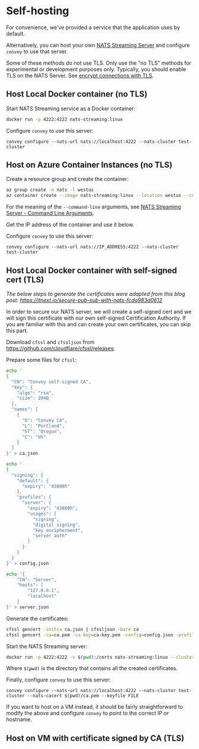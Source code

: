 # Self-hosting

For convenience, we've provided a service that the application uses by default.

Alternatively, you can host your own [NATS Streaming Server](https://docs.nats.io/nats-streaming-concepts/intro) and configure `convey` to use that server.

Some of these methods do not use TLS. Only use the "no TLS" methods for experimental or development purposes only. Typically, you should enable TLS on the NATS Server. See [encrypt connections with TLS](https://docs.nats.io/developing-with-nats/security/tls).

## Host Local Docker container (no TLS)

Start NATS Streaming service as a Docker container:

```sh
docker run -p 4222:4222 nats-streaming:linux
```

Configure `convey` to use this server:

```
convey configure --nats-url nats://localhost:4222 --nats-cluster test-cluster
```

## Host on Azure Container Instances (no TLS)

Create a resource group and create the container:
```sh
az group create -n nats -l westus
az container create --image nats-streaming:linux --location westus --command-line "/nats-streaming-server -cid test-cluster -mc 0 -ma 30m -mi 10m -D" -g nats -n nats-container --ports 4222 --ip-address Public
```

For the meaning of the `--command-line` arguments, see [NATS Streaming Server - Command Line Arguments](https://docs.nats.io/nats-streaming-server/configuring/cmdline).

Get the IP address of the container and use it below.

Configure `convey` to use this server:

```
convey configure --nats-url nats://IP_ADDRESS:4222 --nats-cluster test-cluster
```

## Host Local Docker container with self-signed cert (TLS)

*The below steps to generate the certificates were adapted from this blog post: https://itnext.io/secure-pub-sub-with-nats-fcda983d0612*

In order to secure our NATS server, we will create a self-signed cert and we will sign this certificate with our own self-signed Certification Authority. If you are familiar with this and can create your own certificates, you can skip this part.

Download `cfssl` and `cfssljson` from https://github.com/cloudflare/cfssl/releases.

Prepare some files for `cfssl`:

```sh
echo '
{
  "CN": "Convey self-signed CA",
  "key": {
    "algo": "rsa",
    "size": 2048
  },
  "names": [
    {
      "O": "Convey CA",
      "L": "Portland",
      "ST": "Oregon",
      "C": "US"
    }
  ]
}' > ca.json
```

```sh
echo '
{
  "signing": {
    "default": {
      "expiry": "43800h"
    },
    "profiles": {   
      "server": {
        "expiry": "43800h",
        "usages": [
          "signing",
          "digital signing",
          "key encipherment",
          "server auth"
        ]
      }
    }
  }
}' > config.json
```

```sh
echo '{
    "CN": "Server",
    "hosts": [
        "127.0.0.1",
        "localhost"
    ]
}' > server.json
```

Generate the certificates:

```sh
cfssl gencert -initca ca.json | cfssljson -bare ca
cfssl gencert -ca=ca.pem -ca-key=ca-key.pem -config=config.json -profile=server server.json | cfssljson -bare server
```

Start the NATS Streaming server:

```sh
docker run -p 4222:4222 -v $(pwd):/certs nats-streaming:linux --cluster_id test-cluster --store MEMORY --max_channels 0 --max_subs 0 --max_msgs 0 --max_bytes 0 --max_age 24h --max_inactivity 24h -tls_client_cacert /certs/ca.pem --encrypt --encryption_key mykey --tlscert /certs/server.pem --tlskey /certs/server-key.pem --tls
```

Where `$(pwd)` is the directory that contains all the created certificates.

Finally, configure `convey` to use this server:

```
convey configure --nats-url nats://localhost:4222 --nats-cluster test-cluster --nats-cacert $(pwd)/ca.pem --keyfile FILE
```

If you want to host on a VM instead, it should be fairly straightforward to modify the above and configure `convey` to point to the correct IP or hostname.

## Host on VM with certificate signed by CA (TLS)

<!-- TODO-DEREK Complete this using Lets Encrypt. -->
